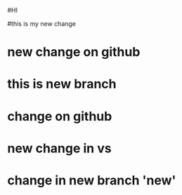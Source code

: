 #HI

#this is my new change
# new change on github
# this is new branch

# change on github

# new change in vs


# change in new branch 'new'
